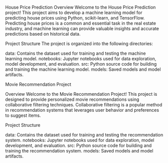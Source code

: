 
House Price Prediction
Overview
Welcome to the House Price Prediction project! This project aims to develop a machine learning model for predicting house prices using Python, scikit-learn, and TensorFlow. Predicting house prices is a common and essential task in the real estate industry, and machine learning can provide valuable insights and accurate predictions based on historical data.






Project Structure
   The project is organized into the following directories:

   data: Contains the dataset used for training and testing the machine learning model.
   notebooks: Jupyter notebooks used for data exploration, model development, and evaluation.
   src: Python source code for building and training the machine learning model.
   models: Saved models and model artifacts.












Movie Recommendation Project

Overview
Welcome to the Movie Recommendation Project! This project is designed to provide personalized movie recommendations using collaborative filtering techniques. Collaborative filtering is a popular method in recommendation systems that leverages user behavior and preferences to suggest items.



Project Structure

data: Contains the dataset used for training and testing the recommendation system.
notebooks: Jupyter notebooks used for data exploration, model development, and evaluation.
src: Python source code for building and training the recommendation system.
models: Saved models and model artifacts.
   
   
